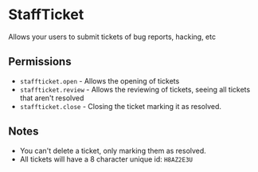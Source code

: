 # StaffTicket
Allows your users to submit tickets of bug reports, hacking, etc
## Permissions
- `staffticket.open` - Allows the opening of tickets
- `staffticket.review` - Allows the reviewing of tickets, seeing all tickets that aren't resolved
- `staffticket.close` - Closing the ticket marking it as resolved.
## Notes
- You can't delete a ticket, only marking them as resolved.
- All tickets will have a 8 character unique id: `H8AZ2E3U` 

